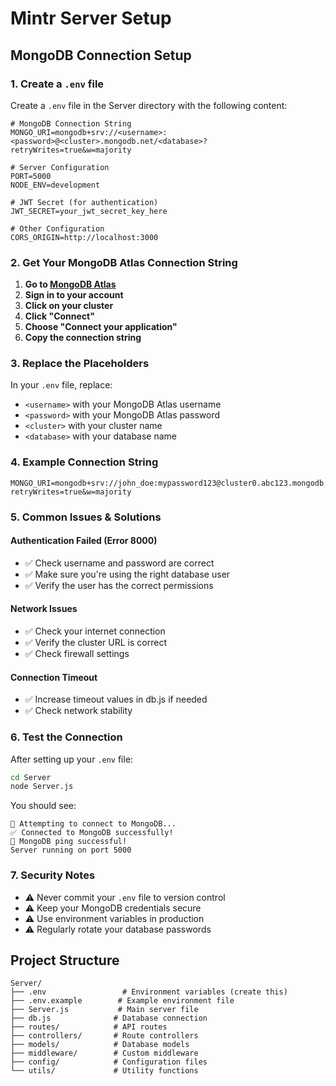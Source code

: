 # Mintr Server Setup

## MongoDB Connection Setup

### 1. Create a `.env` file
Create a `.env` file in the Server directory with the following content:

```env
# MongoDB Connection String
MONGO_URI=mongodb+srv://<username>:<password>@<cluster>.mongodb.net/<database>?retryWrites=true&w=majority

# Server Configuration
PORT=5000
NODE_ENV=development

# JWT Secret (for authentication)
JWT_SECRET=your_jwt_secret_key_here

# Other Configuration
CORS_ORIGIN=http://localhost:3000
```

### 2. Get Your MongoDB Atlas Connection String

1. **Go to [MongoDB Atlas](https://cloud.mongodb.com/)**
2. **Sign in to your account**
3. **Click on your cluster**
4. **Click "Connect"**
5. **Choose "Connect your application"**
6. **Copy the connection string**

### 3. Replace the Placeholders

In your `.env` file, replace:
- `<username>` with your MongoDB Atlas username
- `<password>` with your MongoDB Atlas password
- `<cluster>` with your cluster name
- `<database>` with your database name

### 4. Example Connection String

```env
MONGO_URI=mongodb+srv://john_doe:mypassword123@cluster0.abc123.mongodb.net/mintr_db?retryWrites=true&w=majority
```

### 5. Common Issues & Solutions

#### Authentication Failed (Error 8000)
- ✅ Check username and password are correct
- ✅ Make sure you're using the right database user
- ✅ Verify the user has the correct permissions

#### Network Issues
- ✅ Check your internet connection
- ✅ Verify the cluster URL is correct
- ✅ Check firewall settings

#### Connection Timeout
- ✅ Increase timeout values in db.js if needed
- ✅ Check network stability

### 6. Test the Connection

After setting up your `.env` file:

```bash
cd Server
node Server.js
```

You should see:
```
🔌 Attempting to connect to MongoDB...
✅ Connected to MongoDB successfully!
🏓 MongoDB ping successful!
Server running on port 5000
```

### 7. Security Notes

- ⚠️ Never commit your `.env` file to version control
- ⚠️ Keep your MongoDB credentials secure
- ⚠️ Use environment variables in production
- ⚠️ Regularly rotate your database passwords

## Project Structure

```
Server/
├── .env                 # Environment variables (create this)
├── .env.example        # Example environment file
├── Server.js           # Main server file
├── db.js              # Database connection
├── routes/            # API routes
├── controllers/       # Route controllers
├── models/            # Database models
├── middleware/        # Custom middleware
├── config/            # Configuration files
└── utils/             # Utility functions
```

